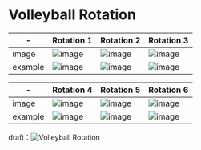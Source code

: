 # Volleyball Rotation
| - | Rotation 1 | Rotation 2 | Rotation 3 |
| --- | --- | --- | --- | 
| image | ![image](https://goldmedalsquared.com/wp-content/uploads/2023/08/904873_6b39a6dd6d8a4dbf95b1294e7dfd2c5dmv2.jpg)  | ![image](https://goldmedalsquared.com/wp-content/uploads/2023/08/904873_03e0fe2771fb4de8b4e8343031cbdc79mv2.jpg)  | ![image](https://goldmedalsquared.com/wp-content/uploads/2023/08/904873_c68a82ba25ef4defba03701ab75fe0admv2.jpg)  |
| example | ![image](https://goldmedalsquared.com/wp-content/uploads/2023/08/904873_fa73d4c47cd248989427efd90515d1f4mv2-768x432.jpg)  | ![image](https://goldmedalsquared.com/wp-content/uploads/2023/08/904873_4dc1c12f2cb948ada93bb2a2fc4c32a2mv2-768x432.jpg)  | ![image](https://goldmedalsquared.com/wp-content/uploads/2023/08/904873_6e4d82988d9b4b5aa1d112669aefff19mv2-768x432.jpg)  |

| - | Rotation 4 | Rotation 5 | Rotation 6 |
| --- | --- | --- | --- |
| image | ![image](https://goldmedalsquared.com/wp-content/uploads/2023/08/904873_504f71366f4441ef95484c05f09155c9mv2.jpg)  |![image](https://goldmedalsquared.com/wp-content/uploads/2023/08/904873_aec490b696134ab4a40f10a7c6898157mv2.jpg)  | ![image](https://goldmedalsquared.com/wp-content/uploads/2023/08/904873_41ada3750a9c4b918d5633e5a5158e4cmv2.jpg)|
| example | ![image](https://goldmedalsquared.com/wp-content/uploads/2023/08/904873_9f2ed596820c43058163c75691876ef1mv2-768x432.jpg)  | ![image](https://goldmedalsquared.com/wp-content/uploads/2023/08/904873_060ab802d1894a13a2795d775d3b44d3mv2-768x432.jpg)  | ![image](https://goldmedalsquared.com/wp-content/uploads/2023/08/904873_41566fa7477b45959f40c1f723620989mv2-768x432.jpg)  |


draft：![Volleyball Rotation](./image/Volleyball%20Rotations%20&%20Overlap%20Rules%20-%20Rotation%201.jpg)

